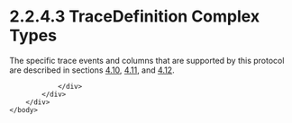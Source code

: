 <html dir="LTR" xmlns:mshelp="http://msdn.microsoft.com/mshelp" xmlns:ddue="http://ddue.schemas.microsoft.com/authoring/2003/5" xmlns:xlink="http://www.w3.org/1999/xlink" xmlns:tool="http://www.microsoft.com/tooltip">
    <head>
        <meta http-equiv="Content-Type" content="text/html; CHARSET=utf-8"></meta>
        <meta name="save" content="history"></meta>
        <title>2.2.4.3 TraceDefinition Complex Types</title>
        <xml>
            <mshelp:toctitle title="2.2.4.3 TraceDefinition Complex Types"></mshelp:toctitle>
            <mshelp:rltitle title="[MS-SSAS]: TraceDefinition Complex Types"></mshelp:rltitle>
            <mshelp:keyword index="A" term="c9fa6c89-ec64-472d-ba42-433b2790afbb"></mshelp:keyword>
            <mshelp:attr name="DCSext.ContentType" value="open specification"></mshelp:attr>
            <mshelp:attr name="AssetID" value="c9fa6c89-ec64-472d-ba42-433b2790afbb"></mshelp:attr>
            <mshelp:attr name="TopicType" value="kbRef"></mshelp:attr>
            <mshelp:attr name="DCSext.Title" value="[MS-SSAS]: TraceDefinition Complex Types" />
        </xml>
    </head>
    <body>
        <div id="header">
            <h1 class="heading">2.2.4.3 TraceDefinition Complex Types</h1>
        </div>
        <div id="mainSection">
            <div id="mainBody">
                <div id="allHistory" class="saveHistory"></div>
                <div id="sectionSection0" class="section" name="collapseableSection">
                    

<p>The specific trace events and columns that are supported by
this protocol are described in sections <a href="82bb1d52-5c6d-4306-8ad8-9704f5b1b7fc.htm">4.10</a>, <a href="50a79969-4a31-4e56-ae56-772516a23fc1.htm">4.11</a>, and <a href="55417ebc-556c-44ca-82a8-6c9d084ac070.htm">4.12</a>.</p>


                </div>
            </div>
        </div>
    </body>
</html>